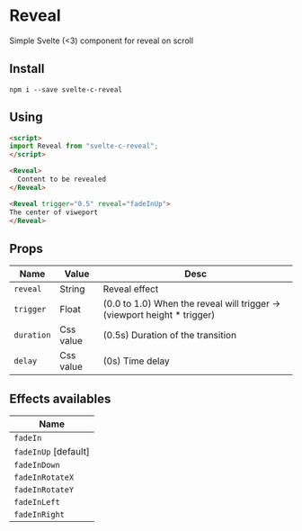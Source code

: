 # Reveal

Simple Svelte (<3) component for reveal on scroll

## Install

`npm i --save svelte-c-reveal`

## Using

```html
<script>
import Reveal from "svelte-c-reveal";
</script>

<Reveal>
  Content to be revealed
</Reveal>

<Reveal trigger="0.5" reveal="fadeInUp">
The center of viweport
</Reveal>
```

## Props

| Name       | Value     | Desc                                                                     |
| ---------- | --------- | ------------------------------------------------------------------------ |
| `reveal`   | String    | Reveal effect                                                            |
| `trigger`  | Float     | (0.0 to 1.0) When the reveal will trigger -> (viewport height * trigger) |
| `duration` | Css value | (0.5s) Duration of the transition                                        |
| `delay`    | Css value | (0s) Time delay                                                          |

## Effects availables

| Name                 |
| -------------------- |
| `fadeIn`             |
| `fadeInUp` [default] |
| `fadeInDown`         |
| `fadeInRotateX`      |
| `fadeInRotateY`      |
| `fadeInLeft`         |
| `fadeInRight`        |
